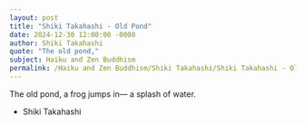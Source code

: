 ```yaml
---
layout: post
title: "Shiki Takahashi - Old Pond"
date: 2024-12-30 12:00:00 -0000
author: Shiki Takahashi
quote: "The old pond,"
subject: Haiku and Zen Buddhism
permalink: /Haiku and Zen Buddhism/Shiki Takahashi/Shiki Takahashi - Old Pond
---
```


The old pond,
a frog jumps in—
a splash of water.

- Shiki Takahashi
